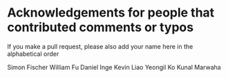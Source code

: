 # Acknowledgements for people that contributed comments or typos

If you make a pull request, please also add your name here in the alphabetical order

Simon Fischer
William Fu
Daniel Inge
Kevin Liao
Yeongil Ko
Kunal Marwaha
